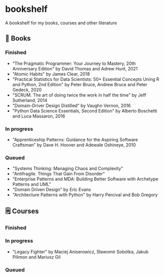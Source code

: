 # bookshelf
A bookshelf for my books, courses and other literature

## 📖 Books

### Finished
- "The Pragmatic Programmer: Your Journey to Mastery, 20th Anniversary Edition" by David Thomas and Adrew Hunt, 2021
- "Atomic Habits" by James Clear, 2018
- "Practical Statistics for Data Scientists: 50+ Essential Concepts Uning R and Python, 2nd Edition" by Peter Bruce, Andrew Bruce and Peter Gedeck, 2020
- "SCRUM. The art of doing twice the work in half the time" by Jeff Sutherland, 2014
- "Domain-Driver Design Distilled" by Vaughn Vernon, 2016
- "Python Data Science Essentials, Second Edition" by Alberto Boschetti and Luca Massaron, 2016

### In progress
- "Apprenticeship Patterns: Guidance for the Aspiring Software Craftsman" by Dave H. Hoover and Adewale Oshineye, 2010

### Queued
- "Systems Thinking: Managing Chaos and Complexity"
- "Antifragile. Things That Gain From Disorder"
- "Enterprise Patterns and MDA: Building Better Software with Archetype Patterns and UML"
- "Domain Driven Design" by Eric Evans
- "Architecture Patterns with Python" by Harry Percival and Bob Gregory

## 🗒️ Courses

### Finished

### In progress
- "Legacy Fighter" by Maciej Aniserowicz, Sławomir Sobótka, Jakub Pilimon and Mariusz Gil

### Queued

